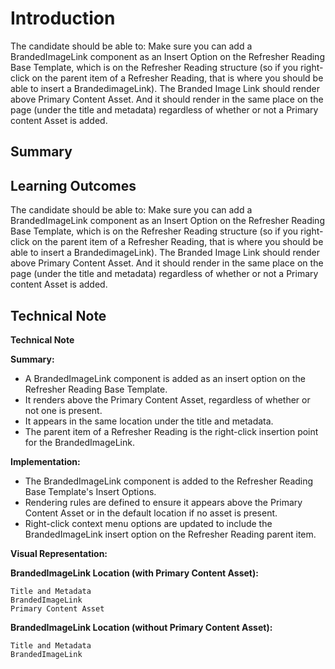 # Introduction

The candidate should be able to: Make sure you can add a BrandedImageLink component as an Insert Option on the Refresher Reading Base Template, which is on the Refresher Reading structure (so if you right-click on the parent item of a Refresher Reading, that is where you should be able to insert a BrandedimageLink). The Branded Image Link should render above Primary Content Asset. And it should render in the same place on the page (under the title and metadata) regardless of whether or not a Primary content Asset is added.

## Summary



## Learning Outcomes

The candidate should be able to: Make sure you can add a BrandedImageLink component as an Insert Option on the Refresher Reading Base Template, which is on the Refresher Reading structure (so if you right-click on the parent item of a Refresher Reading, that is where you should be able to insert a BrandedimageLink). The Branded Image Link should render above Primary Content Asset. And it should render in the same place on the page (under the title and metadata) regardless of whether or not a Primary content Asset is added.

## Technical Note

**Technical Note**

**Summary:**

* A BrandedImageLink component is added as an insert option on the Refresher Reading Base Template.
* It renders above the Primary Content Asset, regardless of whether or not one is present.
* It appears in the same location under the title and metadata.
* The parent item of a Refresher Reading is the right-click insertion point for the BrandedImageLink.

**Implementation:**

* The BrandedImageLink component is added to the Refresher Reading Base Template's Insert Options.
* Rendering rules are defined to ensure it appears above the Primary Content Asset or in the default location if no asset is present.
* Right-click context menu options are updated to include the BrandedImageLink insert option on the Refresher Reading parent item.

**Visual Representation:**

**BrandedImageLink Location (with Primary Content Asset):**

```
Title and Metadata
BrandedImageLink
Primary Content Asset
```

**BrandedImageLink Location (without Primary Content Asset):**

```
Title and Metadata
BrandedImageLink
```